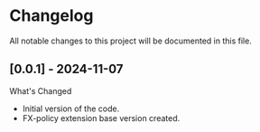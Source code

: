 # Changelog

All notable changes to this project will be documented in this file.

## [0.0.1] - 2024-11-07

What's Changed

- Initial version of the code.
- FX-policy extension base version created.
